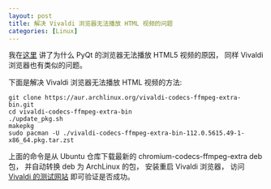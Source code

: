 ```yaml
---
layout: post
title: 解决 Vivaldi 浏览器无法播放 HTML 视频的问题
categories: [Linux]
---
```


我在[这里](https://manateelazycat.github.io/2023/05/13/eaf-browser-html5-video.html) 讲了为什么 PyQt 的浏览器无法播放 HTML5 视频的原因， 同样 Vivaldi 浏览器也有类似的问题。

下面是解决 Vivaldi 浏览器无法播放 HTML 视频的方法:

```shell
git clone https://aur.archlinux.org/vivaldi-codecs-ffmpeg-extra-bin.git
cd vivaldi-codecs-ffmpeg-extra-bin
./update_pkg.sh
makepkg
sudo pacman -U ./vivaldi-codecs-ffmpeg-extra-bin-112.0.5615.49-1-x86_64.pkg.tar.zst
```

上面的命令是从 Ubuntu 仓库下载最新的 chromium-codecs-ffmpeg-extra deb 包， 并自动转换 deb 为 ArchLinux 的包， 安装重启 Vivaldi 浏览器， 访问 [Vivaldi 的测试网站](https://help.vivaldi.com/desktop/media/html5-proprietary-media-on-linux/) 即可验证是否成功。
